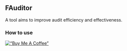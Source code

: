 
## FAuditor

A tool aims to improve audit efficiency and effectiveness.

### How to use

[![“Buy Me A
Coffee”](https://www.buymeacoffee.com/assets/img/custom_images/orange_img.png)](https://www.buymeacoffee.com/fauditor)
